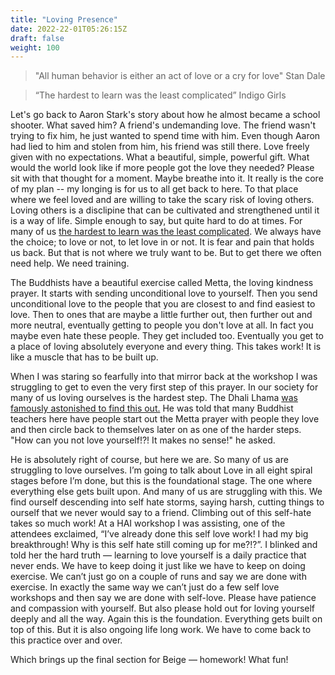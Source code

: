 ```yaml
---
title: "Loving Presence"
date: 2022-22-01T05:26:15Z
draft: false
weight: 100
---
```

> "All human behavior is either an act of love or a cry for love"
 Stan Dale

> “The hardest to learn was the least complicated”
 Indigo Girls

Let's go back to Aaron Stark's story about how he almost became a school shooter. What saved him? A friend's undemanding love. The friend wasn't trying to fix him, he just wanted to spend time with him. Even though Aaron had lied to him and stolen from him, his friend was still there. Love freely given with no expectations. What a beautiful, simple, powerful gift. What would the world look like if more people got the love they needed? Please sit with that thought for a moment. Maybe breathe into it. It really is the core of my plan -- my longing is for us to all get back to here. To that place where we feel loved and are willing to take the scary risk of loving others. Loving others is a disclipine that can be cultivated and strengthened until it is a way of life. Simple enough to say, but quite hard to do at times. For many of us [the hardest to learn was the least complicated][1]. We always have the choice; to love or not, to let love in or not. It is fear and pain that holds us back. But that is not where we truly want to be. But to get there we often need help. We need training.

The Buddhists have a beautiful exercise called Metta, the loving kindness prayer. It starts with sending unconditional love to yourself. Then you send unconditional love to the people that you are closest to and find easiest to love. Then to ones that are maybe a little further out, then further out and more neutral, eventually getting to people you don't love at all. In fact you maybe even hate these people. They get included too. Eventually you get to a place of loving absolutely everyone and every thing. This takes work! It is like a muscle that has to be built up.

When I was staring so fearfully into that mirror back at the workshop I was struggling to get to even the very first step of this prayer. In our society for many of us loving ourselves is the hardest step. The Dhali Lhama [was famously astonished to find this out.][2] He was told that many Buddhist teachers here have people start out the Metta prayer with people they love and then circle back to themselves later on as one of the harder steps. "How can you not love yourself!?! It makes no sense!" he asked. 

He is absolutely right of course, but here we are. So many of us are struggling to love ourselves. I’m going to talk about Love in all eight spiral stages before I’m done, but this is the foundational stage.  The one where everything else gets built upon. And many of us are struggling with this. We find ourself descending into self hate storms, saying harsh, cutting things to ourself that we never would say to a friend. Climbing out of this self-hate takes so much work! At a HAI workshop I was assisting, one of the attendees exclaimed, “I’ve already done this self love work! I had my big breakthrough! Why is this self hate still coming up for me?!?”. I blinked and told her the hard truth — learning to love yourself is a daily practice that never ends. We have to keep doing it just like we have to keep on doing exercise.  We can’t just go on a couple of runs and say we are done with exercise. In exactly the same way we can’t just do a few self love workshops and then say we are done with self-love. Please have patience and compassion with yourself. But also please hold out for loving yourself deeply and all the way. Again this is the foundation. Everything gets built on top of this. But it is also ongoing life long work. We have to come back to this practice over and over.

Which brings up the final section for Beige — homework! What fun!


[1]:	https://open.spotify.com/album/08rSr5tinC3ZsQMPFgYuW4
[2]:	http://www.dispatchesfromtheheart.com/blog/2016/2/23/hhdl-self-hatred-story
